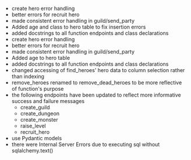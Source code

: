 - create hero error handling
- better errors for recruit hero
- made consistent error handling in guild/send_party
- Added age and class to hero table to fix insertion errors
- added docstrings to all function endpoints and class declarations
- create hero error handling
- better errors for recruit hero
- made consistent error handling in guild/send_party
- Added age to hero table
- added docstrings to all function endpoints and class declarations
- changed accessing of find_heroes' hero data to column selection rather than indexing
- remove_heroes renamed to remove_dead_heroes to be more reflective of function's purpose
- the following endpoints have been updated to reflect more informative success and failure messages
    - create_guild
    - create_dungeon
    - create_monster
    - raise_level
    - recruit_hero
- use Pydantic models
- there were Internal Server Errors due to executing sql without sqlalchemy.text()